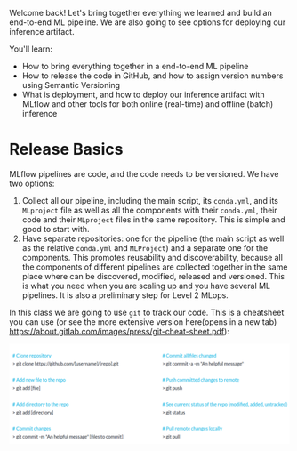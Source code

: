 Welcome back! Let's bring together everything we learned and build an end-to-end ML pipeline. We are also going to see options for deploying our inference artifact.

You'll learn:

* How to bring everything together in a end-to-end ML pipeline 
* How to release the code in GitHub, and how to assign version numbers using Semantic Versioning 
* What is deployment, and how to deploy our inference artifact with MLflow and other tools for both online (real-time) and offline (batch) inference

# Release Basics

MLflow pipelines are code, and the code needs to be versioned. We have two options:

1. Collect all our pipeline, including the main script, its `conda.yml`, and its `MLproject` file as well as all the components with their `conda.yml`, their code and their `MLproject` files in the same repository. This is simple and good to start with.
2. Have separate repositories: one for the pipeline (the main script as well as the relative `conda.yml` and `MLProject`) and a separate one for the components. This promotes reusability and discoverability, because all the components of different pipelines are collected together in the same place where can be discovered, modified, released and versioned. This is what you need when you are scaling up and you have several ML pipelines. It is also a preliminary step for Level 2 MLops.

In this class we are going to use `git` to track our code. This is a cheatsheet you can use (or see the more extensive version here(opens in a new tab) https://about.gitlab.com/images/press/git-cheat-sheet.pdf):

![img.png](img.png)

